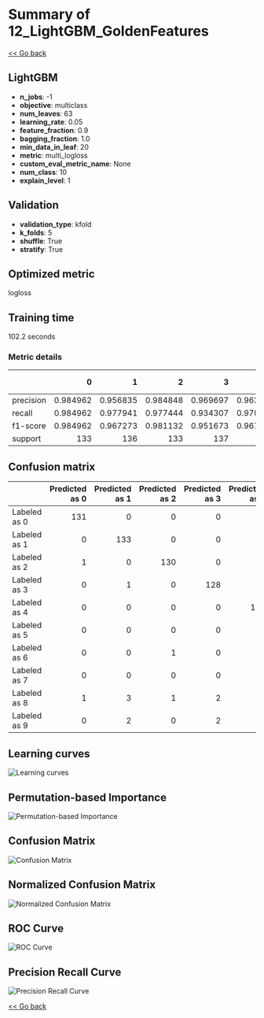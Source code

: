 # Summary of 12_LightGBM_GoldenFeatures

[<< Go back](../README.md)


## LightGBM
- **n_jobs**: -1
- **objective**: multiclass
- **num_leaves**: 63
- **learning_rate**: 0.05
- **feature_fraction**: 0.9
- **bagging_fraction**: 1.0
- **min_data_in_leaf**: 20
- **metric**: multi_logloss
- **custom_eval_metric_name**: None
- **num_class**: 10
- **explain_level**: 1

## Validation
 - **validation_type**: kfold
 - **k_folds**: 5
 - **shuffle**: True
 - **stratify**: True

## Optimized metric
logloss

## Training time

102.2 seconds

### Metric details
|           |          0 |          1 |          2 |          3 |          4 |          5 |          6 |          7 |          8 |          9 |   accuracy |   macro avg |   weighted avg |   logloss |
|:----------|-----------:|-----------:|-----------:|-----------:|-----------:|-----------:|-----------:|-----------:|-----------:|-----------:|-----------:|------------:|---------------:|----------:|
| precision |   0.984962 |   0.956835 |   0.984848 |   0.969697 |   0.963504 |   0.956204 |   0.970803 |   0.970588 |   0.952381 |   0.905797 |   0.961396 |    0.961562 |       0.961526 |  0.124281 |
| recall    |   0.984962 |   0.977941 |   0.977444 |   0.934307 |   0.970588 |   0.963235 |   0.977941 |   0.985075 |   0.916031 |   0.925926 |   0.961396 |    0.961345 |       0.961396 |  0.124281 |
| f1-score  |   0.984962 |   0.967273 |   0.981132 |   0.951673 |   0.967033 |   0.959707 |   0.974359 |   0.977778 |   0.933852 |   0.915751 |   0.961396 |    0.961352 |       0.96136  |  0.124281 |
| support   | 133        | 136        | 133        | 137        | 136        | 136        | 136        | 134        | 131        | 135        |   0.961396 | 1347        |    1347        |  0.124281 |


## Confusion matrix
|              |   Predicted as 0 |   Predicted as 1 |   Predicted as 2 |   Predicted as 3 |   Predicted as 4 |   Predicted as 5 |   Predicted as 6 |   Predicted as 7 |   Predicted as 8 |   Predicted as 9 |
|:-------------|-----------------:|-----------------:|-----------------:|-----------------:|-----------------:|-----------------:|-----------------:|-----------------:|-----------------:|-----------------:|
| Labeled as 0 |              131 |                0 |                0 |                0 |                1 |                1 |                0 |                0 |                0 |                0 |
| Labeled as 1 |                0 |              133 |                0 |                0 |                1 |                0 |                1 |                0 |                0 |                1 |
| Labeled as 2 |                1 |                0 |              130 |                0 |                0 |                0 |                1 |                0 |                1 |                0 |
| Labeled as 3 |                0 |                1 |                0 |              128 |                0 |                4 |                0 |                0 |                2 |                2 |
| Labeled as 4 |                0 |                0 |                0 |                0 |              132 |                0 |                1 |                0 |                0 |                3 |
| Labeled as 5 |                0 |                0 |                0 |                0 |                0 |              131 |                1 |                0 |                0 |                4 |
| Labeled as 6 |                0 |                0 |                1 |                0 |                1 |                0 |              133 |                0 |                1 |                0 |
| Labeled as 7 |                0 |                0 |                0 |                0 |                2 |                0 |                0 |              132 |                0 |                0 |
| Labeled as 8 |                1 |                3 |                1 |                2 |                0 |                0 |                0 |                1 |              120 |                3 |
| Labeled as 9 |                0 |                2 |                0 |                2 |                0 |                1 |                0 |                3 |                2 |              125 |

## Learning curves
![Learning curves](learning_curves.png)

## Permutation-based Importance
![Permutation-based Importance](permutation_importance.png)
## Confusion Matrix

![Confusion Matrix](confusion_matrix.png)


## Normalized Confusion Matrix

![Normalized Confusion Matrix](confusion_matrix_normalized.png)


## ROC Curve

![ROC Curve](roc_curve.png)


## Precision Recall Curve

![Precision Recall Curve](precision_recall_curve.png)



[<< Go back](../README.md)
